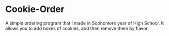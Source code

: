 # Cookie-Order
A simple ordering program that I made in Sophomore year of High School. It allows you to add boxes of cookies, and then remove them by flavor.
